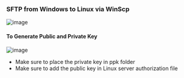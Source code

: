 ### SFTP from Windows to Linux via WinScp


![image](https://github.com/user-attachments/assets/78a087c8-ad16-46f1-96a6-0bc119bf657f)


#### To Generate Public and Private Key

![image](https://github.com/user-attachments/assets/3ae2fe8d-8255-4d1a-a042-2df4f77605d5)

- Make sure to place the private key in ppk folder
- Make sure to add the public key in Linux server authorization file
